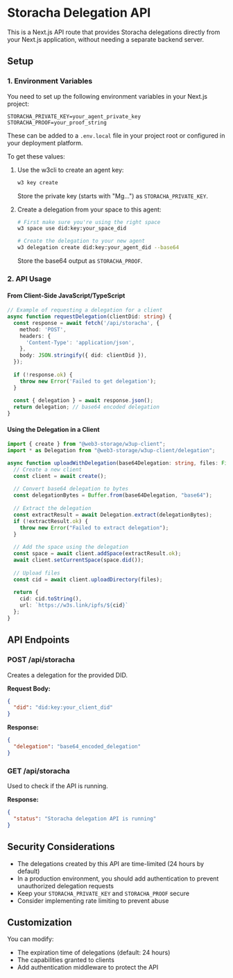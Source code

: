 # Storacha Delegation API

This is a Next.js API route that provides Storacha delegations directly from your Next.js application, without needing a separate backend server.

## Setup

### 1. Environment Variables

You need to set up the following environment variables in your Next.js project:

```
STORACHA_PRIVATE_KEY=your_agent_private_key
STORACHA_PROOF=your_proof_string
```

These can be added to a `.env.local` file in your project root or configured in your deployment platform.

To get these values:

1. Use the w3cli to create an agent key:
   ```bash
   w3 key create
   ```
   Store the private key (starts with "Mg...") as `STORACHA_PRIVATE_KEY`.

2. Create a delegation from your space to this agent:
   ```bash
   # First make sure you're using the right space
   w3 space use did:key:your_space_did
   
   # Create the delegation to your new agent
   w3 delegation create did:key:your_agent_did --base64
   ```
   Store the base64 output as `STORACHA_PROOF`.

### 2. API Usage

#### From Client-Side JavaScript/TypeScript

```typescript
// Example of requesting a delegation for a client
async function requestDelegation(clientDid: string) {
  const response = await fetch('/api/storacha', {
    method: 'POST',
    headers: {
      'Content-Type': 'application/json',
    },
    body: JSON.stringify({ did: clientDid }),
  });
  
  if (!response.ok) {
    throw new Error('Failed to get delegation');
  }
  
  const { delegation } = await response.json();
  return delegation; // base64 encoded delegation
}
```

#### Using the Delegation in a Client

```typescript
import { create } from "@web3-storage/w3up-client";
import * as Delegation from "@web3-storage/w3up-client/delegation";

async function uploadWithDelegation(base64Delegation: string, files: File[]) {
  // Create a new client
  const client = await create();
  
  // Convert base64 delegation to bytes
  const delegationBytes = Buffer.from(base64Delegation, "base64");
  
  // Extract the delegation
  const extractResult = await Delegation.extract(delegationBytes);
  if (!extractResult.ok) {
    throw new Error("Failed to extract delegation");
  }
  
  // Add the space using the delegation
  const space = await client.addSpace(extractResult.ok);
  await client.setCurrentSpace(space.did());
  
  // Upload files
  const cid = await client.uploadDirectory(files);
  
  return {
    cid: cid.toString(),
    url: `https://w3s.link/ipfs/${cid}`
  };
}
```

## API Endpoints

### POST /api/storacha

Creates a delegation for the provided DID.

**Request Body:**
```json
{
  "did": "did:key:your_client_did"
}
```

**Response:**
```json
{
  "delegation": "base64_encoded_delegation"
}
```

### GET /api/storacha

Used to check if the API is running.

**Response:**
```json
{
  "status": "Storacha delegation API is running"
}
```

## Security Considerations

- The delegations created by this API are time-limited (24 hours by default)
- In a production environment, you should add authentication to prevent unauthorized delegation requests
- Keep your `STORACHA_PRIVATE_KEY` and `STORACHA_PROOF` secure
- Consider implementing rate limiting to prevent abuse

## Customization

You can modify:
- The expiration time of delegations (default: 24 hours)
- The capabilities granted to clients
- Add authentication middleware to protect the API 